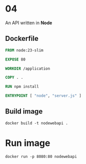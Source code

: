 # 04 

An API written in **Node**

## Dockerfile

```dockerfile
FROM node:23-slim

EXPOSE 80

WORKDIR /application

COPY . .

RUN npm install

ENTRYPOINT [ "node", "server.js" ]
```

## Build image

```shell
docker build -t nodewebapi .
```


# Run image

```shell
docker run -p 8080:80 nodewebapi
```